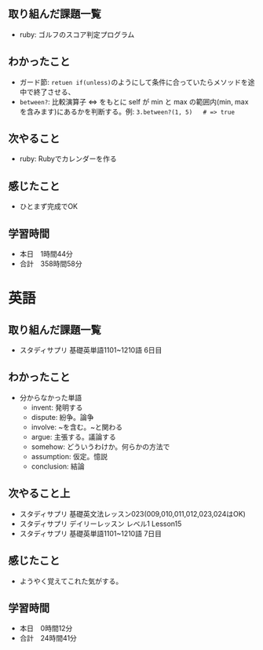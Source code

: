 ## 取り組んだ課題一覧
- ruby: ゴルフのスコア判定プログラム
## わかったこと
- ガード節: `retuen if(unless)`のようにして条件に合っていたらメソッドを途中で終了させる、
- `between?`: 比較演算子 <=> をもとに self が min と max の範囲内(min, max を含みます)にあるかを判断する。例: `3.between?(1, 5)   # => true`
## 次やること
- ruby: Rubyでカレンダーを作る
## 感じたこと
- ひとまず完成でOK
## 学習時間
- 本日　1時間44分
- 合計　358時間58分


# 英語
## 取り組んだ課題一覧
- スタディサプリ 基礎英単語1101~1210語 6日目
## わかったこと
- 分からなかった単語
    - invent: 発明する
    - dispute: 紛争。論争
    - involve: ~を含む。~と関わる
    - argue: 主張する。議論する
    - somehow: どういうわけか。何らかの方法で
    - assumption: 仮定。憶説
    - conclusion: 結論
## 次やること上
- スタディサプリ 基礎英文法レッスン023(009,010,011,012,023,024はOK)
- スタディサプリ デイリーレッスン レベル1 Lesson15
- スタディサプリ 基礎英単語1101~1210語 7日目
## 感じたこと
- ようやく覚えてこれた気がする。
## 学習時間
- 本日　0時間12分
- 合計　24時間41分